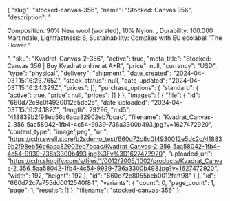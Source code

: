 {
  "slug": "stocked-canvas-356",
  "name": "Stocked: Canvas 356",
  "description": "<p>Composition: 90% New wool (worsted), 10% Nylon. , Durability: 100.000 Martindale, Lightfastness: 6, Sustainability: Complies with EU ecolabel \"The Flower.\"</p>",
  "sku": "Kvadrat-Canvas-2-356",
  "active": true,
  "meta_title": "Stocked: Canvas 356 | Buy Kvadrat online at A+R",
  "price": null,
  "currency": "USD",
  "type": "physical",
  "delivery": "shipment",
  "date_created": "2024-04-03T15:16:23.765Z",
  "stock_status": null,
  "date_updated": "2024-04-03T15:16:24.329Z",
  "prices": [],
  "purchase_options": {
    "standard": {
      "active": true,
      "price": null,
      "prices": []
    }
  },
  "images": [
    {
      "file": {
        "id": "660d72c8c0f4930012e5dc2c",
        "date_uploaded": "2024-04-03T15:16:24.182Z",
        "length": 29296,
        "md5": "418839b2f98eb56c6aca82902eb7bcac",
        "filename": "Kvadrat_Canvas-2_356_5aa58042-1fb4-4c54-9939-736a3300b493.jpg?v=1627472920",
        "content_type": "image/jpeg",
        "url": "https://cdn.swell.store/b2sdemo_test/660d72c8c0f4930012e5dc2c/418839b2f98eb56c6aca82902eb7bcac/Kvadrat_Canvas-2_356_5aa58042-1fb4-4c54-9939-736a3300b493.jpg%3Fv%3D1627472920",
        "uploaded_url": "https://cdn.shopify.com/s/files/1/0012/2005/1002/products/Kvadrat_Canvas-2_356_5aa58042-1fb4-4c54-9939-736a3300b493.jpg?v=1627472920",
        "width": 192,
        "height": 192
      },
      "id": "660d72c8055bcb0012faff98"
    }
  ],
  "id": "660d72c7a755dd0012540f84",
  "variants": {
    "count": 0,
    "page_count": 1,
    "page": 1,
    "results": []
  },
  "filename": "stocked-canvas-356"
}